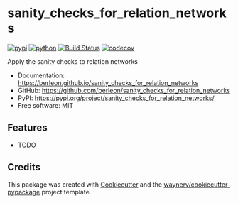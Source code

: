 # sanity_checks_for_relation_networks


[![pypi](https://img.shields.io/pypi/v/sanity_checks_for_relation_networks.svg)](https://pypi.org/project/sanity_checks_for_relation_networks/)
[![python](https://img.shields.io/pypi/pyversions/sanity_checks_for_relation_networks.svg)](https://pypi.org/project/sanity_checks_for_relation_networks/)
[![Build Status](https://github.com/berleon/sanity_checks_for_relation_networks/actions/workflows/dev.yml/badge.svg)](https://github.com/berleon/sanity_checks_for_relation_networks/actions/workflows/dev.yml)
[![codecov](https://codecov.io/gh/berleon/sanity_checks_for_relation_networks/branch/main/graphs/badge.svg)](https://codecov.io/github/berleon/sanity_checks_for_relation_networks)



Apply the sanity checks to relation networks


* Documentation: <https://berleon.github.io/sanity_checks_for_relation_networks>
* GitHub: <https://github.com/berleon/sanity_checks_for_relation_networks>
* PyPI: <https://pypi.org/project/sanity_checks_for_relation_networks/>
* Free software: MIT


## Features

* TODO

## Credits

This package was created with [Cookiecutter](https://github.com/audreyr/cookiecutter) and the [waynerv/cookiecutter-pypackage](https://github.com/waynerv/cookiecutter-pypackage) project template.
